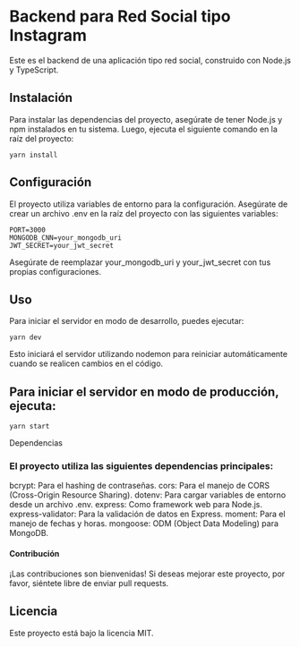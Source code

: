 # Backend para Red Social tipo Instagram

Este es el backend de una aplicación tipo red social, construido con Node.js y TypeScript.

## Instalación

Para instalar las dependencias del proyecto, asegúrate de tener Node.js y npm instalados en tu sistema. Luego, ejecuta el siguiente comando en la raíz del proyecto:

```
yarn install
```
## Configuración
El proyecto utiliza variables de entorno para la configuración. Asegúrate de crear un archivo .env en la raíz del proyecto con las siguientes variables:

```
PORT=3000
MONGODB_CNN=your_mongodb_uri
JWT_SECRET=your_jwt_secret
```
Asegúrate de reemplazar your_mongodb_uri y your_jwt_secret con tus propias configuraciones.

## Uso
Para iniciar el servidor en modo de desarrollo, puedes ejecutar:

```
yarn dev
```

Esto iniciará el servidor utilizando nodemon para reiniciar automáticamente cuando se realicen cambios en el código.

## Para iniciar el servidor en modo de producción, ejecuta:

```
yarn start
```

Dependencias
### El proyecto utiliza las siguientes dependencias principales:

bcrypt: Para el hashing de contraseñas.
cors: Para el manejo de CORS (Cross-Origin Resource Sharing).
dotenv: Para cargar variables de entorno desde un archivo .env.
express: Como framework web para Node.js.
express-validator: Para la validación de datos en Express.
moment: Para el manejo de fechas y horas.
mongoose: ODM (Object Data Modeling) para MongoDB.


#### Contribución
¡Las contribuciones son bienvenidas! Si deseas mejorar este proyecto, por favor, siéntete libre de enviar pull requests.

## Licencia
Este proyecto está bajo la licencia MIT.